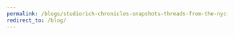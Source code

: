 ```yaml
---
permalink: /blogs/studiorich-chronicles-snapshots-threads-from-the-nyc-streets/unearthing-the-ancestral-whiskers-felix-through-the-looking-glass
redirect_to: /blog/
---
```

